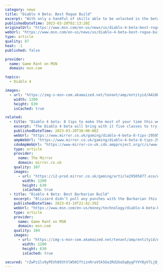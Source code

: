 ```yaml
---
category: news
title: "Diablo 4 Beta: Best Rogue Build"
excerpt: "With only a handful of skills able to be unlocked in the beta period, it's still possible to have an overpowered rogue in Diablo 4."
publishedDateTime: 2023-03-20T02:13:20Z
originalUrl: "https://www.msn.com/en-us/news/us/diablo-4-beta-best-rogue-build/ar-AA18Q5kg"
webUrl: "https://www.msn.com/en-us/news/us/diablo-4-beta-best-rogue-build/ar-AA18Q5kg"
type: article
quality: 87
heat: -1
published: false

provider:
  name: Game Rant on MSN
  domain: msn.com

topics:
  - Diablo 4

images:
  - url: "https://img-s-msn-com.akamaized.net/tenant/amp/entityid/AA18Q7Yu.img?h=630&w=1200&m=6&q=60&o=t&l=f&f=jpg"
    width: 1200
    height: 630
    isCached: true

related:
  - title: "Diablo 4 beta: 8 tips to make the most of your time this weekend"
    excerpt: "The Diablo 4 beta will bring with it five classes to try out, countless unique abilities and the entire Act 1 zone to explore, so we've rounded up some tips to get you started. Diablo 4 doesn’t ..."
    publishedDateTime: 2023-03-20T10:00:00Z
    webUrl: "https://www.mirror.co.uk/gaming/diablo-4-beta-8-tips-29505730"
    ampWebUrl: "https://www.mirror.co.uk/gaming/diablo-4-beta-8-tips-29505730.amp"
    cdnAmpWebUrl: "https://www-mirror-co-uk.cdn.ampproject.org/c/s/www.mirror.co.uk/gaming/diablo-4-beta-8-tips-29505730.amp"
    type: article
    provider:
      name: The Mirror
      domain: mirror.co.uk
    quality: 107
    images:
      - url: "https://i2-prod.mirror.co.uk/gaming/article29505877.ece/ALTERNATES/s1200/0_Diablo-4-artwork.jpg"
        width: 1200
        height: 630
        isCached: true
  - title: "Diablo 4 Beta: Best Barbarian Build"
    excerpt: "Blizzard didn’t pull any punches with the Barbarian this time around. This build can go toe-to-toe with any boss in the beta."
    publishedDateTime: 2023-03-19T21:42:39Z
    webUrl: "https://www.msn.com/en-us/money/technology/diablo-4-beta-best-barbarian-build/ar-AA18PWxp"
    type: article
    provider:
      name: Game Rant on MSN
      domain: msn.com
    quality: 104
    images:
      - url: "https://img-s-msn-com.akamaized.net/tenant/amp/entityid/AA18PMIC.img?h=630&w=1200&m=6&q=60&o=t&l=f&f=jpg"
        width: 1200
        height: 630
        isCached: true

secured: "rZwPz1lx9yPEVh893tVlW50IftiznRraVSk5Ge2Rd2Ua5q8ygFYVY8yV7LjQjiwU1OddGt7ik4ljQo7MOdtn9SYfc+23zQLED5e9mFGdpnuecRufJnh7WzojFRG/xjEpbpy/Vife5b7jJiiqEUx6G9NdzniCyI+3MtIqVzNXO+ne0VQX2PXDucLFUOaCWn8ImcshPg1e/2ZKegDIpPvIRUON/u33yAYOvwaYUc8FHHXM9Ufcxtg830iZ0w5j/1IUsY05U0IJKs7AjfvRmHBAyxESxnAGC2BYqJjfqy9VgHJSUJUq1F0I1lE9mQwkaBp5gCyA9KlTq3VLFqdNVQlJoLeXcUzRRf7vLheKCvY3XQ4=;3bG4JYQwwpWl81qo5KtTuA=="
---
```


